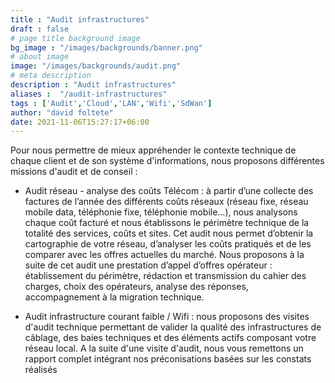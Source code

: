 ```yaml
---
title : "Audit infrastructures"
draft : false
# page title background image
bg_image : "/images/backgrounds/banner.png"
# about image
image: "/images/backgrounds/audit.png"
# meta description
description : "Audit infrastructures"
aliases :  "/audit-infrastructures"
tags : ['Audit','Cloud','LAN','Wifi','SdWan']
author: "david foltete"
date: 2021-11-06T15:27:17+06:00
---
```

Pour nous permettre de mieux appréhender le contexte technique de chaque client et de son système d'informations, nous proposons différentes missions d'audit et de conseil :  

-	Audit réseau - analyse des coûts Télécom : à partir d’une collecte des factures de l’année des différents coûts réseaux (réseau fixe, réseau mobile data, téléphonie fixe, téléphonie mobile…), nous analysons chaque coût facturé et nous établissons le périmètre technique de la totalité des services, coûts et sites.
Cet audit nous permet d’obtenir la cartographie de votre réseau, d’analyser les coûts pratiqués et de les comparer avec les offres actuelles du marché. Nous proposons à la suite de cet audit une prestation d’appel d’offres opérateur : établissement du périmètre, rédaction et transmission du cahier des charges, choix des opérateurs, analyse des réponses, accompagnement à la migration technique.


-	Audit infrastructure courant faible / Wifi : nous proposons des visites d'audit technique permettant de valider la qualité des infrastructures de câblage, des baies techniques et des éléments actifs composant votre réseau local. A la suite d'une visite d'audit, nous vous remettons un rapport complet intégrant nos préconisations basées sur les constats réalisés
